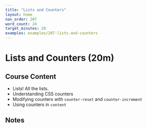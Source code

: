 ```yaml
---
title: "Lists and Counters"
layout: home
nav_order: 207
word_count: 24
target_minutes: 20
examples: examples/207-lists-and-counters
---
```

# Lists and Counters (20m)

## Course Content

- Lists! All the lists.
- Understanding CSS counters
- Modifying counters with `counter-reset` and `counter-increment`
- Using counters in `content`

## Notes














